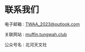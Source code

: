 # 联系我们

电子邮箱 : <TWAA_2023@outlook.com>

关联网站 : [muffin.tungwah.club](muffin.tungwah.club)

公众号名 : 北河天文社